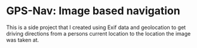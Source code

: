 <h1>GPS-Nav: Image based navigation</h1>

<p>This is a side project that I created using Exif data and geolocation to get driving directions from a persons current location to the location the image was taken at.</p>
